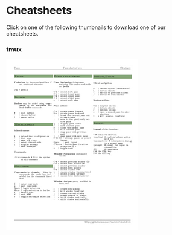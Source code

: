 
# Cheatsheets

Click on one of the following thumbnails to download one of our cheatsheets.


### tmux
[![tmux PDF thumbnail](./build/cheatsheets/tmux.thumb.jpg)](https://raw.githubusercontent.com/MaelStor/cheatsheets/master/build/cheatsheets/tmux.pdf)

